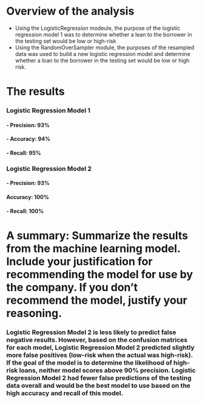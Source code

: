 # Overview of the analysis
- Using the LogisticRegression modeule, the purpose of the logistic regression model 1 was to determine whether a lean to the borrower in the testing set would be low or high-risk
- Using the RandomOverSampler module, the purposes of the resampled data was used to build a new logistic regression model and determine whether a loan to the borrower in the testing set would be low or high risk.
##
# The results
### Logistic Regression Model 1
#### - Precision: 93%
#### - Accuracy: 94%
#### - Recall: 95%
### Logistic Regression Model 2
#### - Precision: 93%
#### Accuracy: 100%
#### - Recall: 100%
# A summary: Summarize the results from the machine learning model. Include your justification for recommending the model for use by the company. If you don’t recommend the model, justify your reasoning.
### Logistic Regression Model 2 is less likely to predict false negative results. However, based on the confusion matrices for each model, Logistic Regression Model 2 predicted slightly more false positives (low-risk when the actual was high-risk). If the goal of the model is to determine the likelihood of high-risk loans, neither model scores above 90% precision. Logistic Regression Model 2 had fewer false predictions of the testing data overall and would be the best model to use based on the high accuracy and recall of this model.
